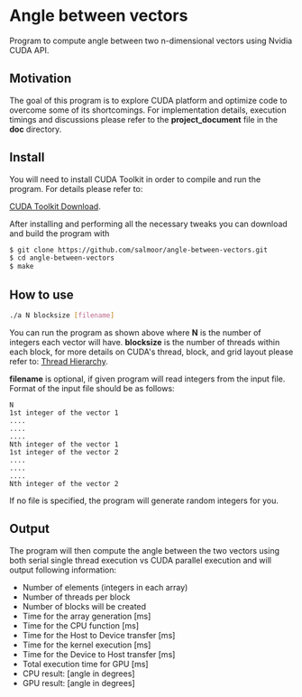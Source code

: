 # Angle between vectors
Program to compute angle between two n-dimensional vectors using Nvidia CUDA API.

## Motivation

The goal of this program is to explore CUDA platform and optimize code to overcome some of its shortcomings.  For implementation details, execution timings and discussions please refer to the **project_document** file in the **doc** directory.

## Install

You will need to install CUDA Toolkit in order to compile and run the program. For details please refer to: 

[CUDA Toolkit Download](https://developer.nvidia.com/cuda-downloads).

After installing and performing all the necessary tweaks you can download and build the program with

```bash
$ git clone https://github.com/salmoor/angle-between-vectors.git
$ cd angle-between-vectors
$ make
```

## How to use

```bash
./a N blocksize [filename]
```

You can run the program as shown above where **N** is the number of integers each vector will have. **blocksize** is the number of threads within each block, for more details on CUDA's thread, block, and grid layout please refer to: [Thread Hierarchy](https://docs.nvidia.com/cuda/cuda-c-programming-guide/index.html#thread-hierarchy).

**filename** is optional, if given program will read integers from the input file. Format of the input file should be as follows:

```
N
1st integer of the vector 1
....
....
....
Nth integer of the vector 1
1st integer of the vector 2
....
....
....
Nth integer of the vector 2
```



If no file is specified, the program will generate random integers for you.

## Output

The program will then compute the angle between the two vectors using both serial single thread execution vs CUDA parallel execution and will output following information:

- Number of elements (integers in each array)
- Number of threads per block
- Number of blocks will be created
- Time for the array generation [ms]
- Time for the CPU function [ms]
- Time for the Host to Device transfer [ms]
- Time for the kernel execution [ms]
- Time for the Device to Host transfer [ms]
- Total execution time for GPU [ms]
- CPU result: [angle in degrees]
- GPU result: [angle in degrees]

